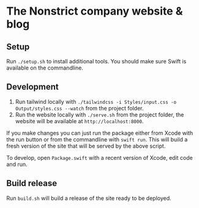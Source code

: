 # The Nonstrict company website & blog

## Setup

Run `./setup.sh` to install additional tools. You should make sure Swift is available on the commandline.

## Development

1. Run tailwind locally with `./tailwindcss -i Styles/input.css -o Output/styles.css --watch` from the project folder.
2. Run the website locally with `./serve.sh` from the project folder, the website will be available at `http://localhost:8000`.

If you make changes you can just run the package either from Xcode with the run button or from the commandline with `swift run`. This will build a fresh version of the site that will be served by the above script.

To develop, open `Package.swift` with a recent version of Xcode, edit code and run.

## Build release

Run `build.sh` will build a release of the site ready to be deployed.
